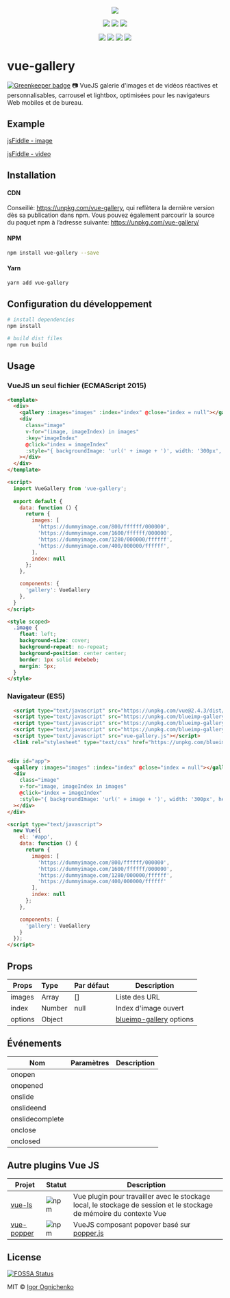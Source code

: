 <p align="center">
<img src="https://cdn.rawgit.com/RobinCK/vue-gallery/a08dae25/doc/gallery.png">
</p>

<p align="center">
  <a href="https://travis-ci.org/RobinCK/vue-gallery"><img src="https://img.shields.io/travis/RobinCK/vue-gallery.svg?style=flat-square"></a>
  <a href="https://github.com/RobinCK/vue-gallery"><img src="https://img.shields.io/badge/vuejs-2.x-brightgreen.svg?style=flat-square"></a>
  <a href="https://www.npmjs.com/package/vue-gallery"><img src="https://img.shields.io/npm/dt/vue-gallery.svg?style=flat-square"></a>
</p>  
  
<p align="center">
  <a href="https://david-dm.org/RobinCK/vue-gallery"><img src="https://david-dm.org/RobinCK/vue-gallery.svg?style=flat-square"></a>
  <a href="https://david-dm.org/RobinCK/vue-gallery?type=dev"><img src="https://david-dm.org/RobinCK/vue-gallery/dev-status.svg?style=flat-square"></a>
  <a href="https://github.com/RobinCK/vue-gallery"><img src="https://img.shields.io/npm/v/vue-gallery.svg?style=flat-square"></a>
  <a href="https://github.com/RobinCK/vue-gallery/blob/master/LICENSE"><img src="https://img.shields.io/npm/l/vue-gallery.svg?style=flat-square"></a>

</p>

# vue-gallery

[![Greenkeeper badge](https://badges.greenkeeper.io/RobinCK/vue-gallery.svg)](https://greenkeeper.io/)
:camera: VueJS galerie d'images et de vidéos réactives et personnalisables, carrousel et lightbox, optimisées pour les navigateurs Web mobiles et de bureau.

## Example

[jsFiddle - image](https://fiddle.jshell.net/Robin_ck/LffrLb2k/show/light/)

[jsFiddle - video](https://fiddle.jshell.net/Robin_ck/djqcrm8m/show/light/)

## Installation
#### CDN

Conseillé: https://unpkg.com/vue-gallery, qui reflètera la dernière version dès sa publication dans npm. Vous pouvez également parcourir la source du paquet npm à l’adresse suivante: https://unpkg.com/vue-gallery/

#### NPM

``` bash
npm install vue-gallery --save
```

#### Yarn

``` bash
yarn add vue-gallery
```
## Configuration du développement

``` bash
# install dependencies
npm install

# build dist files
npm run build
```

## Usage

### VueJS un seul fichier (ECMAScript 2015)
```html
<template>
  <div>
    <gallery :images="images" :index="index" @close="index = null"></gallery>
    <div
      class="image"
      v-for="(image, imageIndex) in images"
      :key="imageIndex"
      @click="index = imageIndex"
      :style="{ backgroundImage: 'url(' + image + ')', width: '300px', height: '200px' }"
    ></div>
  </div>
</template>

<script>
  import VueGallery from 'vue-gallery';
  
  export default {
    data: function () {
      return {
        images: [
          'https://dummyimage.com/800/ffffff/000000',
          'https://dummyimage.com/1600/ffffff/000000',
          'https://dummyimage.com/1280/000000/ffffff',
          'https://dummyimage.com/400/000000/ffffff',
        ],
        index: null
      };
    },

    components: {
      'gallery': VueGallery
    },
  }
</script> 

<style scoped>
  .image {
    float: left;
    background-size: cover;
    background-repeat: no-repeat;
    background-position: center center;
    border: 1px solid #ebebeb;
    margin: 5px;
  }
</style>

```

### Navigateur (ES5)
```html
  <script type="text/javascript" src="https://unpkg.com/vue@2.4.3/dist/vue.js"></script>
  <script type="text/javascript" src="https://unpkg.com/blueimp-gallery@2.27.0/js/blueimp-helper.js"></script>
  <script type="text/javascript" src="https://unpkg.com/blueimp-gallery@2.27.0/js/blueimp-gallery.js"></script>
  <script type="text/javascript" src="https://unpkg.com/blueimp-gallery@2.27.0/js/blueimp-gallery-fullscreen.js"></script>
  <script type="text/javascript" src="vue-gallery.js"></script>
  <link rel="stylesheet" type="text/css" href="https://unpkg.com/blueimp-gallery@2.27.0/css/blueimp-gallery.min.css">
  

<div id="app">
  <gallery :images="images" :index="index" @close="index = null"></gallery>
  <div
    class="image"
    v-for="image, imageIndex in images"
    @click="index = imageIndex"
    :style="{ backgroundImage: 'url(' + image + ')', width: '300px', height: '200px' }"
  ></div>
</div>

<script type="text/javascript">
  new Vue({
    el: '#app',
    data: function () {
      return {
        images: [
          'https://dummyimage.com/800/ffffff/000000',
          'https://dummyimage.com/1600/ffffff/000000',
          'https://dummyimage.com/1280/000000/ffffff',
          'https://dummyimage.com/400/000000/ffffff'
        ],
        index: null
      };
    },

    components: {
      'gallery': VueGallery
    }
  });
</script>
```

## Props

| Props               | Type      | Par défaut                                         | Description  |
| --------------------|:----------| ------------------------------------------------|--------------|
| images              | Array     | []                                              | Liste des URL  |
| index               | Number    | null                                            | Index d'image ouvert  |
| options             | Object    |                                                 | [blueimp-gallery](https://github.com/blueimp/Gallery) options |



## Événements
| Nom              | Paramètres              | Description  |
| -----------------|:------------------------|--------------|
| onopen           |                         |              |
| onopened         |                         |              |
| onslide          |                         |              |
| onslideend       |                         |              |
| onslidecomplete  |                         |              |
| onclose          |                         |              |
| onclosed         |                         |              |


## Autre plugins Vue JS

| Projet | Statut | Description |
|---------|--------|-------------|
| [vue-ls](https://github.com/RobinCK/vue-ls)    | ![npm](https://img.shields.io/npm/v/vue-ls.svg)  | Vue plugin pour travailler avec le stockage local, le stockage de session et le stockage de mémoire du contexte Vue |
| [vue-popper](https://github.com/RobinCK/vue-popper)      | ![npm](https://img.shields.io/npm/v/vue-popperjs.svg) | VueJS composant popover basé sur <a href="https://popper.js.org/">popper.js</a> |178

## License
[![FOSSA Status](https://app.fossa.io/api/projects/git%2Bhttps%3A%2F%2Fgithub.com%2FRobinCK%2Fvue-gallery.svg?type=large)](https://app.fossa.io/projects/git%2Bhttps%3A%2F%2Fgithub.com%2FRobinCK%2Fvue-gallery?ref=badge_large)

MIT © [Igor Ognichenko](https://github.com/RobinCK)
